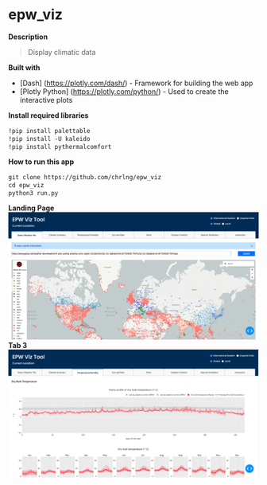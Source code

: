 # epw_viz

**Description**
> Display climatic data  

**Built with**
* [Dash] (https://plotly.com/dash/) - Framework for building the web app
* [Plotly Python] (https://plotly.com/python/) - Used to create the interactive plots 

**Install required libraries**
```
!pip install palettable
!pip install -U kaleido
!pip install pythermalcomfort
```

**How to run this app**
```
git clone https://github.com/chrlng/epw_viz
cd epw_viz
python3 run.py
```

**Landing Page**
![alt text](my_project/assets/img/tab-1.png)
**Tab 3**
![alt text](my_project/assets/img/tab-3.png)

